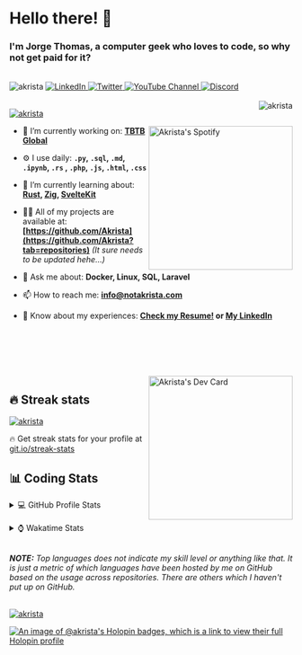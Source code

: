# Hello there! 👋

### I'm Jorge Thomas, a computer geek who loves to code, so why not get paid for it?

</br>

<div align="left">
<img src="https://komarev.com/ghpvc/?username=akrista&label=Profile%20views&color=0e75b6&style=flat" alt="akrista" />
  <a href="https://www.linkedin.com/in/akrista/">
    <img
      src="https://img.shields.io/static/v1?logo=linkedin&style=flat&color=0072b1&label=LinkedIn&message=%E2%9B%B3"
      alt="LinkedIn"
    />
  </a>
  <a href="https://twitter.com/akristax">
    <img
      src="https://img.shields.io/badge/follow-%40akristax-1DA1F2?logo=twitter&style=flat&label=Twitter&color=0072b1&logoColor=ffffff"
      alt="Twitter"
    />
  </a>
    <a href="https://www.youtube.com/channel/UCXJa_ZGSEtalwFNbsupmjtg">
<img alt="YouTube Channel" src="https://img.shields.io/youtube/channel/subscribers/UCXJa_ZGSEtalwFNbsupmjtg?style=flat&color=0072b1&logoColor=ffffff&logo=youtube&label=Youtube">
  </a>
      <a href="https://discordapp.com/users/Akrista#1410">
<img alt="Discord" src="https://img.shields.io/discord/354241190947717120?style=flat&color=0072b1&logoColor=ffffff&logo=discord&label=Discord">
  </a>
<!--   <a href="https://www.threads.net/@notakrista"> -->
<!--     <img src="https://thread-count.vercel.app/thread-count/notakrista" alt="Akrista's Threads Account"> -->
<!-- </a> -->
  </br>
  </br>
  <a href="https://discordapp.com/users/Akrista#1410">
  <img align="right" src="https://lanyard.cnrad.dev/api/130525871277735937" alt="akrista" />
  </a>

  <p align="left">
  <a href="https://github.com/ryo-ma/github-profile-trophy">
  <img src="https://github-profile-trophy.vercel.app/?username=akrista&theme=gruvbox&no-bg=true&row=2&column=3&no-frame=true" alt="akrista" />
  </a>
  </p>

  <a href="https://spotify-github-profile.vercel.app/api/view?uid=21ca7hmfvx4lpeb37y7fs2vpq&redirect=true" target="_blank">
<img
      width="256"
      align="right"
      src="https://spotify-github-profile.vercel.app/api/view?uid=21ca7hmfvx4lpeb37y7fs2vpq&cover_image=true&theme=default&show_offline=false&bar_color=53b14f&bar_color_cover=false"
      alt="Akrista's Spotify"
    />
</a>

- 🔭 I’m currently working on: **[TBTB Global](https://tbtb.global/)**

- ⚙️ I use daily: **`.py`, `.sql`, `.md`, `.ipynb`, `.rs` , `.php`, `.js`, `.html`, `.css`**

- 🌱 I’m currently learning about: **[Rust](https://github.com/rust-lang/rust), [Zig](https://github.com/ziglang/zig), [SvelteKit](https://kit.svelte.dev/)**

- 👨‍💻 All of my projects are available at: **[https://github.com/Akrista](https://github.com/Akrista?tab=repositories)** _(It sure needs to be updated hehe...)_

- 💬 Ask me about: **Docker, Linux, SQL, Laravel**

- 📫 How to reach me: **info@notakrista.com**

- 📄 Know about my experiences: **[Check my Resume!](https://drive.google.com/file/d/1bDduXngJVVVsnUU1-Z36JSxIotYRIbOf/view?usp=drive_link) or [My LinkedIn](https://linkedin.com/in/akrista/)**

</br>
</br>
</br>
</br>
</br>

  <a href="https://app.daily.dev/akrista" target="_blank">
    <img
      width="256"
      align="right"
      src="https://api.daily.dev/devcards/2287075d79584a318146e601cf17d7b9.png?r=4rw"
      alt="Akrista's Dev Card"
    />
  </a>

## 🔥 Streak stats

<a href="https://github.com/DenverCoder1/github-readme-streak-stats">
<img src="https://github-readme-streak-stats.herokuapp.com/?user=akrista&theme=gruvbox" alt="akrista" />
</a>

<p>🔥 Get streak stats for your profile at <a href="https://git.io/streak-stats">git.io/streak-stats</a></p>

## 📊 Coding Stats

<details>
<summary>💻 GitHub Profile Stats</summary>

</br>

<a href="https://github.com/anuraghazra/github-readme-stats">
<img src="https://github-readme-stats.vercel.app/api?username=akrista&show_icons=true&locale=en&theme=gruvbox" alt="Akrista's Github Stats" />
</a>

<a href="https://github.com/anuraghazra/github-readme-stats">
<img src="https://github-readme-stats.vercel.app/api/top-langs/?username=akrista&show_icons=true&locale=en&theme=gruvbox&layout=compact" alt="Most Used Languages" />
</a>

</details>

</br>

<details>
<summary>⌚ Wakatime Stats</summary>

</br>

<a href="https://github.com/anuraghazra/github-readme-stats">
<img src="https://github-readme-stats.vercel.app/api/wakatime?username=akrista&show_icons=true&locale=en&layout=compact&theme=gruvbox" alt="akrista" />
</a>

</br>

<!--START_SECTION:waka-->
![Code Time](http://img.shields.io/badge/Code%20Time-3%2C806%20hrs%2031%20mins-blue)

![Lines of code](https://img.shields.io/badge/From%20Hello%20World%20I%27ve%20Written-22.5%20million%20lines%20of%20code-blue)

**🐱 My GitHub Data** 

> 📦 304.7 kB Used in GitHub's Storage 
 > 
> 🏆 525 Contributions in the Year 2023
 > 
> 💼 Opted to Hire
 > 
> 📜 70 Public Repositories 
 > 
> 🔑 25 Private Repositories 
 > 
**I'm an Early 🐤** 

```text
🌞 Morning                657 commits         ███████░░░░░░░░░░░░░░░░░░   26.18 % 
🌆 Daytime                822 commits         ████████░░░░░░░░░░░░░░░░░   32.75 % 
🌃 Evening                975 commits         ██████████░░░░░░░░░░░░░░░   38.84 % 
🌙 Night                  56 commits          █░░░░░░░░░░░░░░░░░░░░░░░░   02.23 % 
```
📅 **I'm Most Productive on Monday** 

```text
Monday                   730 commits         ███████░░░░░░░░░░░░░░░░░░   29.08 % 
Tuesday                  369 commits         ████░░░░░░░░░░░░░░░░░░░░░   14.70 % 
Wednesday                249 commits         ██░░░░░░░░░░░░░░░░░░░░░░░   09.92 % 
Thursday                 256 commits         ███░░░░░░░░░░░░░░░░░░░░░░   10.20 % 
Friday                   199 commits         ██░░░░░░░░░░░░░░░░░░░░░░░   07.93 % 
Saturday                 270 commits         ███░░░░░░░░░░░░░░░░░░░░░░   10.76 % 
Sunday                   437 commits         ████░░░░░░░░░░░░░░░░░░░░░   17.41 % 
```


📊 **This Week I Spent My Time On** 

```text
🕑︎ Time Zone: America/Caracas

💬 Programming Languages: 
SQL                      30 hrs 58 mins      ███████████░░░░░░░░░░░░░░   44.61 % 
GDScript3                16 hrs 59 mins      ██████░░░░░░░░░░░░░░░░░░░   24.48 % 
YAML                     5 hrs 10 mins       ██░░░░░░░░░░░░░░░░░░░░░░░   07.45 % 
Vue.js                   2 hrs 30 mins       █░░░░░░░░░░░░░░░░░░░░░░░░   03.62 % 
gitignore                2 hrs 26 mins       █░░░░░░░░░░░░░░░░░░░░░░░░   03.52 % 

🔥 Editors: 
VS Code                  51 hrs              ██████████████████░░░░░░░   73.45 % 
Neovim                   8 hrs 1 min         ███░░░░░░░░░░░░░░░░░░░░░░   11.56 % 
Ssms                     7 hrs 51 mins       ███░░░░░░░░░░░░░░░░░░░░░░   11.32 % 
Visual Studio            2 hrs 32 mins       █░░░░░░░░░░░░░░░░░░░░░░░░   03.67 % 

💻 Operating System: 
Windows                  37 hrs 42 mins      ██████████████░░░░░░░░░░░   54.31 % 
Linux                    31 hrs 43 mins      ███████████░░░░░░░░░░░░░░   45.69 % 
```

**I Mostly Code in JavaScript** 

```text
JavaScript               13 repos            ██████░░░░░░░░░░░░░░░░░░░   25.49 % 
PHP                      4 repos             ██░░░░░░░░░░░░░░░░░░░░░░░   07.84 % 
Rust                     3 repos             █░░░░░░░░░░░░░░░░░░░░░░░░   05.88 % 
TSQL                     2 repos             █░░░░░░░░░░░░░░░░░░░░░░░░   03.92 % 
TypeScript               2 repos             █░░░░░░░░░░░░░░░░░░░░░░░░   03.92 % 
```




 Last Updated on 06/10/2023 00:22:08 UTC
<!--END_SECTION:waka-->

**These Readme stats are generated using github action [awesome-readme-stats](https://github.com/anmol098/waka-readme-stats)**

</details>

</br>

_**NOTE:** Top languages does not indicate my skill level or anything like that. It is just a metric of which languages have been hosted by me on GitHub based on the usage across repositories. There are others which I haven't put up on GitHub._

</br>

<a href="https://github.com/ashutosh00710/github-readme-activity-graph">
<img src="https://github-readme-activity-graph.vercel.app/graph?username=Akrista&theme=gruvbox" alt="akrista" />
</a>

</br>

[![An image of @akrista's Holopin badges, which is a link to view their full Holopin profile](https://holopin.me/akrista)](https://holopin.io/@akrista)
